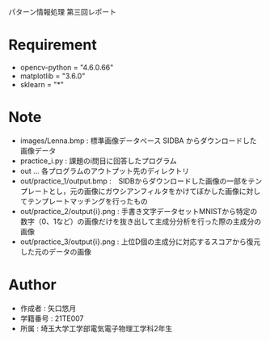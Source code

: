 パターン情報処理 第三回レポート
 
# Requirement

* opencv-python = "4.6.0.66"
* matplotlib = "3.6.0"
* sklearn = "*"
 
# Note

* images/Lenna.bmp : 標準画像データベース SIDBA からダウンロードした画像データ
* practice_i.py : 課題のi問目に回答したプログラム
* out ... 各プログラムのアウトプット先のディレクトリ
* out/practice_1/output.bmp :　SIDBからダウンロードした画像の一部をテンプレートとし，元の画像にガウシアンフィルタをかけてぼかした画像に対してテンプレートマッチングを行ったもの
* out/practice_2/output{i}.png : 手書き文字データセットMNISTから特定の数字（0、1など）の画像だけを抜き出して主成分分析を行った際の主成分の画像
* out/practice_3/output{i}.png  : 上位D個の主成分に対応するスコアから復元した元のデータの画像

# Author

* 作成者 : 矢口悠月
* 学籍番号 : 21TE007
* 所属 : 埼玉大学工学部電気電子物理工学科2年生